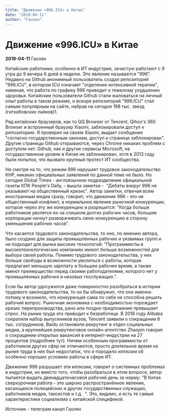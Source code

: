 ```yaml
---
title: "Движение «996.ICU» в Китае"
date: "2019-04-11"
author: "Гаолян"
---
```


# Движение «996.ICU» в Китае

**2019-04-11** Гаолян

Китайские работники, особенно в ИТ индустрии, зачастую работают с 9 утра до 9 вечера 6 дней в неделю. Это явление называется "996". Недавно на Github анонимный пользователь создал репозиторий "996.ICU", в котором ICU означает "отделение интенсивной терапии", намекая, что работа по графику 996 приводит к тяжелому ухудшению здоровья. Китайские пользователи Github стали жаловаться на личный опыт работы в таком режиме, и вскоре репозиторий "996.ICU" стал самым популярным на сайте, набрав на сегодня 198 тыс. звезд (гитхабовских лайков)1. 

Ряд китайских браузеров, как то QQ Browser от Tencent, Qihoo's 360 Browser и встроенный браузер Xiaomi, заблокировали доступ к репозиторию. Я проверил на своем Xiaomi, выдает сообщение "согласно государственным законам, доступ к странице заблокирован". Другие страницы Github открываются, через Chrome никаких проблем с доступом нет. Github, как и другие сервисы Microsoft, на государственном уровне в Китае не заблокирован, хотя в 2013 году были попытки, что вызвало крупный протест ИТ сообщества. 



Не смотря на то, что режим 996 нарушает трудовое законодательство КНР, никаких официальных заявлений по данной теме не было. Но сегодня Global Times - англоязычное подразделение официальной газеты КПК People's Daily, - вышла заметка -  "Дебаты вокруг 996 не указывают на общественный кризис". Автор заметки, отвечая всем иностранным медиа сразу, говорит, что движение 996 - это не общественный конфликт, а нормальное явление рыночной конкуренции, которое через эту же конкуренцию и разрешится: "Когда больше работников уволятся из-за слишком долгих рабочих часов, большие корпорации начнут разворачивать свою конкуренцию в сторону уменьшения рабочих часов". 

Что касается трудового законодательства, то оно, по мнению автора, было создано для защиты промышленных рабочих и уязвимых групп и не подходит для рынка высоких технологий: "Программисты в высокотехнологических компаниях имеют больше возможностей для выбора своей работы. Помимо трудового законодательства, у них больше свободы в возможности уволиться с работы, которая предлагает меньшую зарплату и большее рабочее время, а также имеют преимущество перед своими работодателями, которого нет у промышленных рабочих и низовых госслужащих.". 



Если бы автор удосужился даже поверхностно разобраться в истории трудового законодательства, то он бы обнаружил, что оно именно потому и возникло, что конкуренция сама по себе не способна решить рабочий вопрос. Рыночная экономика с необходимостью порождает кризис перепроизводства, рано или поздно предложение превышает спрос. На рынке труда это приводит к безработице. В 2018 году Alibaba сократили набор выпускников вузов, Tencent заявили о сокращении 6 тыс. сотрудников, Baidu остановили рекрутинг в отдел социальных медиа, а крупнейшее рекрутинговое онлайн-агентство Zhaopin говорит о сокращении открытых вакансий в интернет-индустрии на 27 процентов (подробнее тут). Ничем особенным программисты от работников других сфер не отличаются, просто длительное время на рынке труда в них был недостаток, что и породило иллюзии об особенно хороших условиях работы в сфере ИТ. 



Движение 996 разрушает эти иллюзии, говорит о системных проблемах в индустрии, но вместо того, чтобы разобраться в этом вопросе, автор пытается выдать двенадцатичасовой рабочий день за норму: "В Китае сверхурочная работа - это широко распространённое явление, касающееся полицейских и других государственных служащих, работников медиа, таксистов и т.д.  ". Это, видимо, и есть те самые характеристики социализма с китайской спецификой.

Источник - телеграм канал Гаолян